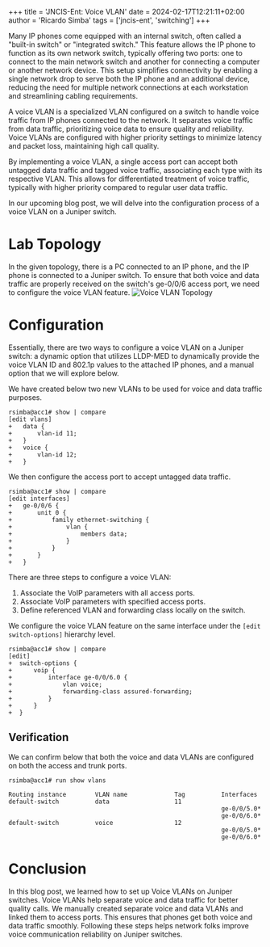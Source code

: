 +++
title = 'JNCIS-Ent: Voice VLAN'
date = 2024-02-17T12:21:11+02:00
author = 'Ricardo Simba'
tags = ['jncis-ent', 'switching']
+++

Many IP phones come equipped with an internal switch, often called a "built-in switch" or "integrated switch." This feature allows the IP phone to function as its own network switch, typically offering two ports: one to connect to the main network switch and another for connecting a computer or another network device. This setup simplifies connectivity by enabling a single network drop to serve both the IP phone and an additional device, reducing the need for multiple network connections at each workstation and streamlining cabling requirements.

A voice VLAN is a specialized VLAN configured on a switch to handle voice traffic from IP phones connected to the network. It separates voice traffic from data traffic, prioritizing voice data to ensure quality and reliability. Voice VLANs are configured with higher priority settings to minimize latency and packet loss, maintaining high call quality.

By implementing a voice VLAN, a single access port can accept both untagged data traffic and tagged voice traffic, associating each type with its respective VLAN. This allows for differentiated treatment of voice traffic, typically with higher priority compared to regular user data traffic.

In our upcoming blog post, we will delve into the configuration process of a voice VLAN on a Juniper switch.

# Lab Topology
In the given topology, there is a PC connected to an IP phone, and the IP phone is connected to a Juniper switch. To ensure that both voice and data traffic are properly received on the switch's ge-0/0/6 access port, we need to configure the voice VLAN feature.
![Voice VLAN Topology](/images/voice_vlan.jpg)

# Configuration
Essentially, there are two ways to configure a voice VLAN on a Juniper switch: a dynamic option that utilizes LLDP-MED to dynamically provide the voice VLAN ID and 802.1p values to the attached IP phones, and a manual option that we will explore below.

We have created below two new VLANs to be used for voice and data traffic purposes.
```
rsimba@acc1# show | compare
[edit vlans]
+   data {
+       vlan-id 11;
+   }
+   voice {
+       vlan-id 12;
+   }
```
We then configure the access port to accept untagged data traffic.
```
rsimba@acc1# show | compare
[edit interfaces]
+   ge-0/0/6 {
+       unit 0 {
+           family ethernet-switching {
+               vlan {
+                   members data;
+               }
+           }
+       }
+   }
```
There are three steps to configure a voice VLAN:
1. Associate the VoIP parameters with all access ports.
2. Associate VoIP parameters with specified access ports.
3. Define referenced VLAN and forwarding class locally on the switch.

We configure the voice VLAN feature on the same interface under the `[edit switch-options]` hierarchy level.
```
rsimba@acc1# show | compare
[edit]
+  switch-options {
+      voip {
+          interface ge-0/0/6.0 {
+              vlan voice;
+              forwarding-class assured-forwarding;
+          }
+      }
+  }
```

## Verification
We can confirm below that both the voice and data VLANs are configured on both the access and trunk ports.
```
rsimba@acc1# run show vlans

Routing instance        VLAN name             Tag          Interfaces
default-switch          data                  11
                                                           ge-0/0/5.0*
                                                           ge-0/0/6.0*
default-switch          voice                 12
                                                           ge-0/0/5.0*
                                                           ge-0/0/6.0*
```

# Conclusion
In this blog post, we learned how to set up Voice VLANs on Juniper switches. Voice VLANs help separate voice and data traffic for better quality calls. We manually created separate voice and data VLANs and linked them to access ports. This ensures that phones get both voice and data traffic smoothly. Following these steps helps network folks improve voice communication reliability on Juniper switches.
